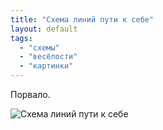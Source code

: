 ```yaml
---
title: "Схема линий пути к себе"
layout: default
tags:
  - "схемы"
  - "весёлости"
  - "картинки"
---
```

Порвало.

![Схема линий пути к себе](../../../view/64)
